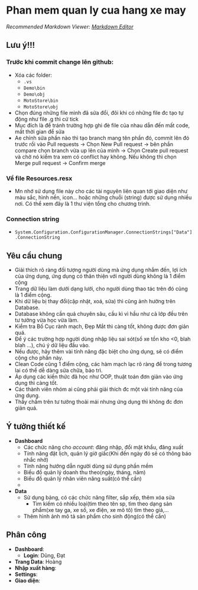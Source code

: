 # Phan mem quan ly cua hang xe may
*Recommended Markdown Viewer: [Markdown Editor](https://marketplace.visualstudio.com/items?itemName=MadsKristensen.MarkdownEditor2)*

## Lưu ý!!!
### Trước khi commit change lên github:
- Xóa các folder:
	+ `.vs`
	+ `Demo\bin`
	+ `Demo\obj`
	+ `MotoStore\bin`
	+ `MotoStore\obj`
- Chọn đúng những file mình đã sửa đổi, đôi khi có những file đc tạo tự động như file .g thì cứ tick
- Mục đích là để tránh trường hợp ghi đè file của nhau dẫn đến mất code, mất thời gian để sửa
- Ae chỉnh sửa phần nào thì tạo branch mang tên phần đó, commit lên đó trước rồi vào Pull requests -> Chọn New Pull request -> bên phần compare chọn branch vừa up lên của mình -> Chọn Create pull request  và chờ nó kiểm tra xem có conflict hay không. Nếu không thì chọn Merge pull request -> Confirm merge


### Về file Resources.resx
- Mn nhớ sử dụng file này cho các tài nguyên liên quan tới giao diện như màu sắc, hình nền, icon... hoặc những chuỗi (string) được sử dụng nhiều nơi. Có thể xem đây là 1 thư viện tổng cho chương trình.

### Connection string
- `System.Configuration.ConfigurationManager.ConnectionStrings["Data"].ConnectionString`

## Yêu cầu chung
- Giải thích rõ ràng đối tượng người dùng mà ứng dụng nhắm đến, lợi ích của ứng dụng, ứng dụng có thân thiện với người dùng không là 1 điểm cộng  
- Trang dữ liệu làm dưới dạng lưới, cho người dùng thao tác trên đó cũng là 1 điểm cộng.  
- Khi dữ liệu bị thay đổi(cập nhật, xoá, sửa) thì cũng ảnh hưởng trên Database.  
- Database không cần quá chuyên sâu, cầu kì vì hầu như cả lớp đều trên tư tưởng vừa học vừa làm.  
- Kiểm tra Bố Cục rành mạch, Đẹp Mắt thì càng tốt, không được đơn giản quá.  
- Để ý các trường hợp người dùng nhập liệu sai sót(số xe tồn kho <0, blah blah ...), chú ý dữ liệu đầu vào.  
- Nếu được, hãy thêm vài tính năng đặc biệt cho ứng dụng, sẽ có điểm cộng cho phần này.  
- Clean Code cũng 1 điểm cộng, các hàm mạch lạc rõ ràng để trong tương lai có thể dễ dàng sửa chữa, bảo trì.  
- Áp dụng các kiến thức đã học như OOP, thuật toán đơn giản vào ứng dụng thì càng tốt.  
- Các thành viên nhóm ai cũng phải giải thích đc một vài tính năng của ứng dụng.  
- Thầy chấm trên tư tưởng thoải mái nhưng ứng dụng thì không đc đơn giản quá.  

## Ý tưởng thiết kế
- **Dashboard**
	+ Các chức năng cho *account*: đăng nhập, đổi mật khẩu, đăng xuất
	+ Tính năng đặt lịch, quản lý giờ giấc(Khi đến ngày đó sẽ có thông báo nhắc nhở)
	+ Tính năng hướng dẫn người dùng sử dụng phần mềm
	+ Biểu đồ quản lý doanh thu theo(ngày, tháng, năm)
	+ Biểu đồ quản lý nhân viên năng suất(có thể cần) 
	+ 
- **Data**
	+ Sử dụng bảng, có các chức năng filter, sắp xếp, thêm xóa sửa
        + Tìm kiếm có nhiều loại(tìm theo tên sp, tìm theo dạng sản phẩm(xe tay ga, xe số, xe điện, xe mô tô) tìm theo giá,...  
	+ Thêm hình ảnh mô tả sản phẩm cho sinh động(có thể cần)
	
## Phân công
- **Dashboard**:
	+ **Login**: Dũng, Đạt
- **Trang Data**: Hoàng
- **Nhập xuất hàng**:
- **Settings**:
- **Giao diện**:
